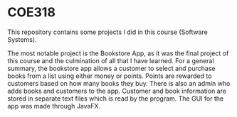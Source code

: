 # COE318
This repository contains some projects I did in this course (Software Systems).

The most notable project is the Bookstore App, as it was the final project of this course and the culmination of all that I have learned.
For a general summary, the bookstore app allows a customer to select and purchase books from a list using either money or points. 
Points are rewarded to customers based on how many books they buy.
There is also an admin who adds books and customers to the app.
Customer and book information are stored in separate text files which is read by the program.
The GUI for the app was made through JavaFX.
